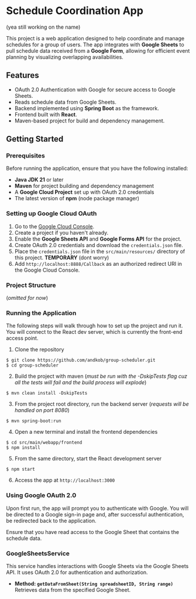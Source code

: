 # Schedule Coordination App
(yea still working on the name)

This project is a web application designed to help coordinate and manage schedules for a group of users. The app integrates with **Google Sheets** to pull schedule data received from a **Google Form**, allowing for efficient event planning by visualizing overlapping availabilities.

## Features
- OAuth 2.0 Authentication with Google for secure access to Google Sheets.
- Reads schedule data from Google Sheets.
- Backend implemented using **Spring Boot** as the framework.
- Frontend built with **React**.
- Maven-based project for build and dependency management.

## Getting Started

### Prerequisites

Before running the application, ensure that you have the following installed:
- **Java JDK 21** or later
- **Maven** for project building and dependency management
- A **Google Cloud Project** set up with OAuth 2.0 credentials
- The latest version of **npm** (node package manager)

### Setting up Google Cloud OAuth

1. Go to the [Google Cloud Console](https://console.cloud.google.com/).
2. Create a project if you haven't already.
3. Enable the **Google Sheets API** and **Google Forms API** for the project.
4. Create OAuth 2.0 credentials and download the `credentials.json` file.
5. Place the `credentials.json` file in the `src/main/resources/` directory of this project. **TEMPORARY** (dont worry)
6. Add `http://localhost:8888/Callback` as an authorized redirect URI in the Google Cloud Console.

### Project Structure
(*omitted for now*)

### Running the Application
The following steps will walk through how to set up the project and run it. You will connect to the React dev server, which is currently the front-end access point.
1. Clone the repository
```
$ git clone https://github.com/andkob/group-scheduler.git
$ cd group-scheduler
```
2. Build the project with maven
(*must be run with the -DskipTests flag cuz all the tests will fail and the build process will explode*)
```
$ mvn clean install -DskipTests
```
3. From the project root directory, run the backend server (*requests will be handled on port 8080*)
```
$ mvn spring-boot:run
```
4. Open a new terminal and install the frontend dependencies
```
$ cd src/main/webapp/frontend
$ npm install
```
5. From the same directory, start the React development server
```
$ npm start
```
6. Access the app at `http://localhost:3000`

### Using Google OAuth 2.0

Upon first run, the app will prompt you to authenticate with Google. You will be directed to a Google sign-in page and, after successful authentication, be redirected back to the application.

Ensure that you have read access to the Google Sheet that contains the schedule data.

### GoogleSheetsService

This service handles interactions with Google Sheets via the Google Sheets API. It uses OAuth 2.0 for authentication and authorization.

- **Method: `getDataFromSheet(String spreadsheetID, String range)`**
  Retrieves data from the specified Google Sheet.
